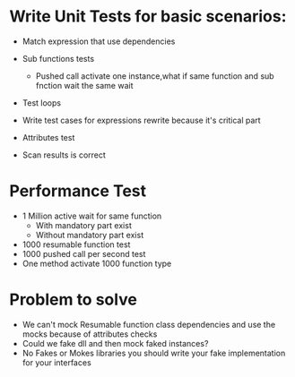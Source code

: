 ﻿# Write Unit Tests for basic scenarios:

* Match expression that use dependencies


* Sub functions tests
	* Pushed call activate one instance,what if same function and sub fnction wait the same wait

* Test loops

* Write test cases for expressions rewrite because it's critical part
* Attributes test
* Scan results is correct

# Performance Test
* 1 Million active wait for same function
	* With mandatory part exist
	* Without mandatory part exist
* 1000 resumable function test
* 1000 pushed call per second test
* One method activate 1000 function type

# Problem to solve 
* We can't mock Resumable function class dependencies and use the mocks because of attributes checks
* Could we fake dll and then mock faked instances?
* No Fakes or Mokes libraries you should write your fake implementation for your interfaces